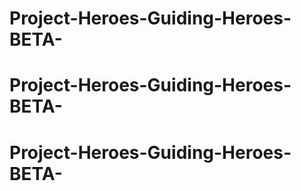 # Project-Heroes-Guiding-Heroes-BETA-
# Project-Heroes-Guiding-Heroes-BETA-
# Project-Heroes-Guiding-Heroes-BETA-
